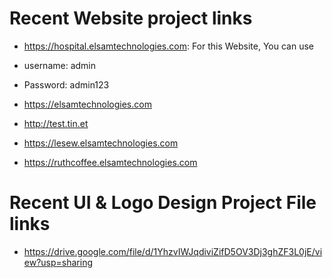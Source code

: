 # Recent Website project links
- https://hospital.elsamtechnologies.com: For this Website, You can use 
- username: admin
- Password: admin123

- https://elsamtechnologies.com
- http://test.tin.et
- https://lesew.elsamtechnologies.com
- https://ruthcoffee.elsamtechnologies.com





# Recent UI & Logo Design Project File links
- https://drive.google.com/file/d/1YhzvIWJqdiviZifD5OV3Dj3ghZF3L0jE/view?usp=sharing
